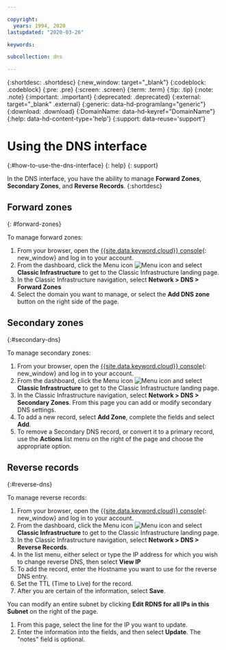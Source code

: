 ```yaml
---

copyright:
  years: 1994, 2020
lastupdated: "2020-03-26"

keywords:

subcollection: dns

---
```



{:shortdesc: .shortdesc}
{:new_window: target="_blank"}
{:codeblock: .codeblock}
{:pre: .pre}
{:screen: .screen}
{:term: .term}
{:tip: .tip}
{:note: .note}
{:important: .important}
{:deprecated: .deprecated}
{:external: target="_blank" .external}
{:generic: data-hd-programlang="generic"}
{:download: .download}
{:DomainName: data-hd-keyref="DomainName"}
{:help: data-hd-content-type='help'}
{:support: data-reuse='support'}

# Using the DNS interface
{:#how-to-use-the-dns-interface}
{: help}
{: support}

In the DNS interface, you have the ability to manage **Forward Zones**, **Secondary Zones**, and **Reverse Records**.
{:shortdesc}

## Forward zones
{: #forward-zones}

To manage forward zones:

1. From your browser, open the [{{site.data.keyword.cloud}} console](https://{DomainName}/){: new_window} and log in to your account.
1. From the dashboard, click the Menu icon ![Menu icon](../icons/icon_hamburger.svg) and select **Classic Infrastructure** to get to the Classic Infrastructure landing page.
1. In the Classic Infrastructure navigation, select **Network > DNS > Forward Zones**
1. Select the domain you want to manage, or select the **Add DNS zone** button on the right side of the page.

## Secondary zones
{:#secondary-dns}

To manage secondary zones:

1. From your browser, open the [{{site.data.keyword.cloud}} console](https://{DomainName}/){: new_window} and log in to your account.
1. From the dashboard, click the Menu icon ![Menu icon](../icons/icon_hamburger.svg) and select **Classic Infrastructure** to get to the Classic Infrastructure landing page.
1. In the Classic Infrastructure navigation, select **Network > DNS > Secondary Zones**. From this page you can add or modify secondary DNS settings.
1. To add a new record, select **Add Zone**, complete the fields and select **Add**.
1. To remove a Secondary DNS record, or convert it to a primary record, use the **Actions** list menu on the right of the page and choose the appropriate option.

## Reverse records
{:#reverse-dns}

To manage reverse records:

1. From your browser, open the [{{site.data.keyword.cloud}} console](https://{DomainName}/){: new_window} and log in to your account.
1. From the dashboard, click the Menu icon ![Menu icon](../icons/icon_hamburger.svg) and select **Classic Infrastructure** to get to the Classic Infrastructure landing page.
1. In the Classic Infrastructure navigation, select **Network > DNS > Reverse Records**.
1. In the list menu, either select or type the IP address for which you wish to change reverse DNS, then select **View IP**
1. To add the record, enter the Hostname you want to use for the reverse DNS entry.
1. Set the TTL (Time to Live) for the record.
1. After you are certain of the information, select **Save**.

You can modify an entire subnet by clicking **Edit RDNS for all IPs in this Subnet** on the right of the page.

1. From this page, select the line for the IP you want to update.
1. Enter the information into the fields, and then select **Update**. The "notes" field is optional.
